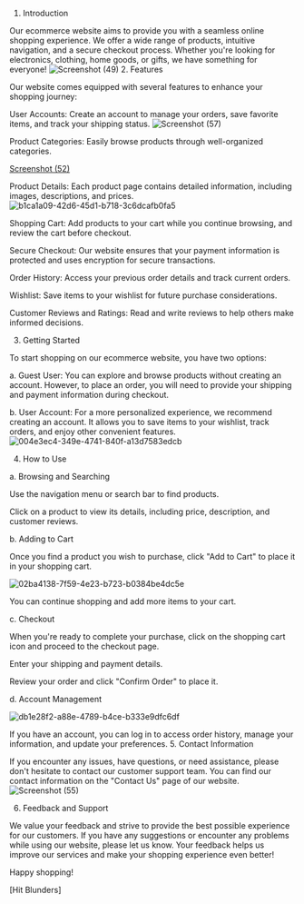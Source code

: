 1. Introduction

Our ecommerce website aims to provide you with a seamless online shopping experience. We offer a wide range of products, intuitive navigation, and a secure checkout process. Whether you're looking for electronics, clothing, home goods, or gifts, we have something for everyone!
![Screenshot (49)](https://github.com/21bcse06simran/Project-2/assets/138780970/480730c3-d250-4810-b9da-19784574d666)
2. Features

Our website comes equipped with several features to enhance your shopping journey:

User Accounts: Create an account to manage your orders, save favorite items, and track your shipping status.
![Screenshot (57)](https://github.com/21bcse06simran/Project-2/assets/138780970/8b100502-461a-42b9-a2a6-4ceb7331420e)

Product Categories: Easily browse products through well-organized categories.

[Screenshot (52)](https://github.com/21bcse06simran/Project-2/assets/138780970/c286dd65-0778-4bc2-bc14-535223838dbb)

Product Details: Each product page contains detailed information, including images, descriptions, and prices.
![b1ca1a09-42d6-45d1-b718-3c6dcafb0fa5](https://github.com/21bcse06simran/Project-2/assets/138780970/883897ac-fd1b-431d-8f83-ab5bd1cc9548)

Shopping Cart: Add products to your cart while you continue browsing, and review the cart before checkout.


Secure Checkout: Our website ensures that your payment information is protected and uses encryption for secure transactions.

Order History: Access your previous order details and track current orders.

Wishlist: Save items to your wishlist for future purchase considerations.

Customer Reviews and Ratings: Read and write reviews to help others make informed decisions.

3. Getting Started

To start shopping on our ecommerce website, you have two options:

a. Guest User: You can explore and browse products without creating an account. However, to place an order, you will need to provide your shipping and payment information during checkout.

b. User Account: For a more personalized experience, we recommend creating an account. It allows you to save items to your wishlist, track orders, and enjoy other convenient features.
![004e3ec4-349e-4741-840f-a13d7583edcb](https://github.com/21bcse06simran/Project-2/assets/138780970/98dcc86f-ac29-40e4-b391-cf7af79bc367)


4. How to Use

a. Browsing and Searching

Use the navigation menu or search bar to find products.

Click on a product to view its details, including price, description, and customer reviews.

b. Adding to Cart

Once you find a product you wish to purchase, click "Add to Cart" to place it in your shopping cart.

![02ba4138-7f59-4e23-b723-b0384be4dc5e](https://github.com/21bcse06simran/Project-2/assets/138780970/39a3c65d-e3a4-4374-b421-5e74ab8a66e1)

You can continue shopping and add more items to your cart.

c. Checkout

When you're ready to complete your purchase, click on the shopping cart icon and proceed to the checkout page.

Enter your shipping and payment details.

Review your order and click "Confirm Order" to place it.

d. Account Management

![db1e28f2-a88e-4789-b4ce-b333e9dfc6df](https://github.com/21bcse06simran/Project-2/assets/138780970/e738d24c-9ea9-4c7d-8ac5-5dc0830ed298)

If you have an account, you can log in to access order history, manage your information, and update your preferences.
5. Contact Information

If you encounter any issues, have questions, or need assistance, please don't hesitate to contact our customer support team. You can find our contact information on the "Contact Us" page of our website.
![Screenshot (55)](https://github.com/21bcse06simran/Project-2/assets/138780970/819e6b13-386f-4ac3-9237-4936564db3e9)


6. Feedback and Support

We value your feedback and strive to provide the best possible experience for our customers. If you have any suggestions or encounter any problems while using our website, please let us know. Your feedback helps us improve our services and make your shopping experience even better!

Happy shopping!

[Hit Blunders]





 
